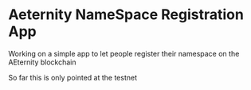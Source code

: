 
# Aeternity NameSpace Registration App  

Working on a simple app to let people register their namespace on the AEternity blockchain  

So far this is only pointed at the testnet  